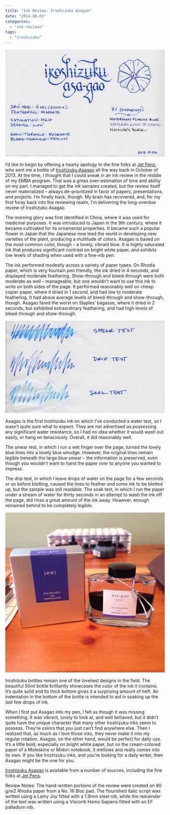 ```yaml
---
title: "Ink Review: Iroshizuku Asagao"
date: "2014-08-03"
categories: 
  - "ink-reviews"
tags: 
  - "iroshizuku"
---
```


![iroshizuku asagao](exemplar.jpg)

I’d like to begin by offering a hearty apology to the fine folks at [Jet Pens](http://www.jetpens.com), who sent me a bottle of [Iroshizuku Asagao](http://www.jetpens.com/Pilot-Iroshizuku-Ink-50-ml-Asa-gao-Morning-Glory-Dark-Blue/pd/3508) all the way back in October of 2013. At the time, I thought that I could sneak in an ink review in the middle of my EMBA program. That was a gross over-estimation of time and ability on my part. I managed to get the ink samples created, but the review itself never materialized – always de-prioritized in favor of papers, presentations, and projects. I’m finally back, though. My brain has recovered, and, for my first foray back into the reviewing realm, I’m delivering the long-overdue review of Iroshizuku Asagao.

The morning glory was first identified in China, where it was used for medicinal purposes. It was introduced to Japan in the 9th century, where it became cultivated for its ornamental properties. It became such a popular flower in Japan that the Japanese now lead the world in developing new varieties of the plant, producing a multitude of colors. Asagao is based on the most common color, though – a lovely, vibrant blue. It is highly saturated ink that produces significant contrast on bright white paper, and exhibits low levels of shading when used with a fine-nib pen.

The ink performed modestly across a variety of paper types. On Rhodia paper, which is very fountain pen friendly, the ink dried in 4 seconds, and displayed moderate feathering. Show-through and bleed-through were both moderate as well – manageable, but one wouldn’t want to use this ink to write on both sides of the page. It performed reasonably well on cheap copier paper, where it dried in 1 second, and had low to moderate feathering. It had above average levels of bleed-through and show-through, though. Asagao fared the worst on Staples’ bagasse, where it dried in 2 seconds, but exhibited extraordinary feathering, and had high levels of bleed-through and show-through.

![iroshizuku asagao water test](durability.jpg)

Asagao is the first Iroshizuku ink on which I’ve conducted a water test, so I wasn’t quite sure what to expect. They are not advertised as possessing any significant water resistance, so I had no idea whether it would wash out easily, or hang on tenaciously. Overall, it did reasonably well.

The smear test, in which I run a wet finger over the page, turned the lovely blue lines into a lovely blue smudge. However, the original lines remain legible beneath the large blue smear – the information is preserved, even though you wouldn’t want to hand the paper over to anyone you wanted to impress.

The drip test, in which I leave drops of water on the page for a few seconds or so before blotting, caused the lines to feather and some ink to be blotted up, but the sample was still readable. The soak test, in which I run the paper under a stream of water for thirty seconds in an attempt to wash the ink off the page, did rinse a great amount of the ink away. However, enough remained behind to be completely legible.

![iroshizuku asagao bottle](bottle.jpeg)

Iroshizuku bottles remain one of the loveliest designs in the field. The beautiful 50ml bottle brilliantly showcases the color of the ink it contains. It’s quite solid and its thick bottom gives it a surprising amount of heft. An indentation in the bottom of the bottle is intended to aid in soaking up the last few drops of ink.

When I first put Asagao into my pen, I felt as though it was missing something. It was vibrant, lovely to look at, and well behaved, but it didn’t quite have the unique character that many other Iroshizuku inks seem to possess. They’re colors that you just can’t find anywhere else. Then I realized that, as much as I love those inks, they never make it into my regular rotation. Asagao, on the other hand, would be perfect for daily use. It’s a little bold, especially on bright white paper, but on the cream-colored paper of a Moleskine or Midori notebook, it mellows and really comes into its own. If you like Iroshizuku inks, and you’re looking for a daily writer, then Asagao might be the one for you.

[Iroshizuku Asagao](http://www.jetpens.com/Pilot-Iroshizuku-Ink-50-ml-Asa-gao-Morning-Glory-Dark-Blue/pd/3508) is available from a number of sources, including the fine folks at [Jet Pens](http://www.jetpens.com/).

Review Notes: The hand-written portions of the review were created on 80 g/m2 Rhodia paper from a No. 16 Bloc pad. The flourished italic script was written using a Lamy Joy fitted with a 1.9mm steel nib, while the remainder of the text was written using a Visconti Homo Sapiens fitted with an EF palladium nib.
